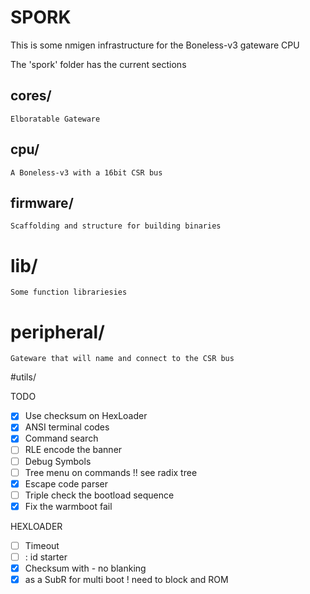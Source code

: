 # SPORK 

This is some nmigen infrastructure for the Boneless-v3 gateware CPU

The 'spork' folder has the current sections

## cores/

    Elboratable Gateware

## cpu/

    A Boneless-v3 with a 16bit CSR bus

## firmware/

    Scaffolding and structure for building binaries

# lib/

    Some function librariesies

# peripheral/

    Gateware that will name and connect to the CSR bus

#utils/



TODO

- [X] Use checksum on HexLoader
- [X] ANSI terminal codes
- [X] Command search
- [ ] RLE encode the banner
- [ ] Debug Symbols
- [ ] Tree menu on commands !! see radix tree
- [X] Escape code parser
- [ ] Triple check the bootload sequence
- [X] Fix the warmboot fail

HEXLOADER

- [ ] Timeout
- [ ] : id starter
- [X] Checksum with - no blanking 
- [X] as a SubR for multi boot ! need to block and ROM
